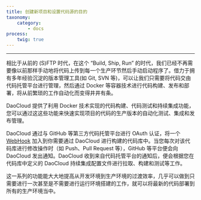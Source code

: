 ```yaml
---
title: 创建新项目和设置代码源的目的
taxonomy:
    category:
        - docs
process:
    twig: true
---
```


<!--
与代码库建立对接，实现代码和持续集成（CI）、容器镜像构建过程的自动化联动

介绍后台的技术：代码库对接采用 OAuth，触发采用 Webhook

强调容器事未来软件的交付件，通过关联代码仓库，实现代码迭代和交付件的同步更新，保证项目随时都有可供交付的实体，而不是一堆需要人工配置才能运行起来的代码

这一篇更多是讲我们的设计理念，不需要涉及到 DaoCloud 产品的细节，篇幅 500 字以内即可，可以适当引用诸如等说教性内容：http://12factor.net/zh_cn/

强调关联代码库，自动构建是持续交付的前提，有些人（我们的一些竞争对手）建议用户采用手动构建，或者开发命令行工具在本地帮助用户做构建然后上传到容器云，这些都是不规范的做法。

-->

---
相比于从前的 (S)FTP 时代，在这个 “Build, Ship, Run” 的时代，我们已经不再需要像以前那样手动地将代码上传到每一个生产环节然后手动启动程序了。借力于拥有多年经验沉淀的版本管理工具(如 Git, SVN 等)，可以让我们只需要将代码交由代码托管平台进行管理，然后通过 Docker 等容器技术进行代码构建、发布和部署，将从前繁琐的工作自动化而变得井井有条。

DaoCloud 提供了利用 Docker 技术实现的代码构建、代码测试和持续集成功能，您可以通过这这些功能来快速实现项目的代码的生产版本的自动化测试、集成和发布管理。

DaoCloud 通过与 GitHub 等第三方代码托管平台进行 OAuth 认证，将一个 [WebHook](https://developer.github.com/webhooks) 加入到你需要通过 DaoCloud 进行构建的代码库中。当您每次对该代码库进行修改操作时（如 Push、Pull Request 等），GitHub 等平台便会向 DaoCloud 发出通知。DaoCloud 收到来自代码托管平台的通知后，便会根据您在代码库中定义的 DaoCloud 持续集成配置文件进行拉取、构建和测试等工作。

这一系列的功能能大大地提高从开发环境到生产环境的过渡效率，几乎可以做到只需要进行一次甚至是不需要进行运行环境搭建的工作，就可以将最新的代码部署到所有的生产环境当中。